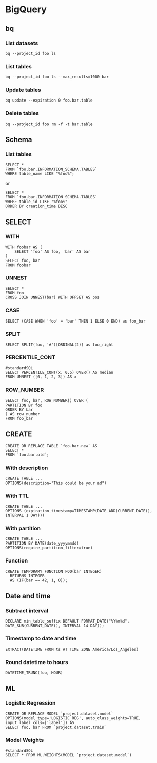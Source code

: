 # BigQuery

## bq

### List datasets

`bq --project_id foo ls`

### List tables

`bq --project_id foo ls --max_results=1000 bar`

### Update tables

`bq update --expiration 0 foo.bar.table`

### Delete tables

`bq --project_id foo rm -f -t bar.table`

## Schema

### List tables

```bigquery
SELECT *
FROM `foo.bar.INFORMATION_SCHEMA.TABLES`
WHERE table_name LIKE "%foo%";
```
or
```bigquery
SELECT *
FROM `foo.bar.INFORMATION_SCHEMA.TABLES`
WHERE table_id LIKE "%foo%"
ORDER BY creation_time DESC
```

## SELECT

### WITH

```bigquery
WITH foobar AS (
    SELECT 'foo' AS foo, 'bar' AS bar
)
SELECT foo, bar
FROM foobar
```

### UNNEST
```bigquery
SELECT *
FROM foo
CROSS JOIN UNNEST(bar) WITH OFFSET AS pos
```

### CASE

`SELECT (CASE WHEN 'foo' = 'bar' THEN 1 ELSE 0 END) as foo_bar`

### SPLIT

`SELECT SPLIT(foo, '#')[ORDINAL(2)] as foo_right`

### PERCENTILE_CONT

```bigquery
#standardSQL
SELECT PERCENTILE_CONT(x, 0.5) OVER() AS median
FROM UNNEST ([0, 1, 2, 3]) AS x
```

### ROW_NUMBER

```bigquery
SELECT foo, bar, ROW_NUMBER() OVER (
PARTITION BY foo
ORDER BY bar
) AS row_number
FROM foo_bar
```

## CREATE

```bigquery
CREATE OR REPLACE TABLE `foo.bar.new` AS
SELECT *
FROM `foo.bar.old`;
```

### With description

```bigquery
CREATE TABLE ...
OPTIONS(description="This could be your ad")
```

### With TTL

```bigquery
CREATE TABLE ...
OPTIONS (expiration_timestamp=TIMESTAMP(DATE_ADD(CURRENT_DATE(), INTERVAL 1 DAY)))
```

### With partition

```bigquery
CREATE TABLE ...
PARTITION BY DATE(date_yyyymmdd)
OPTIONS(require_partition_filter=true)
```

### Function

```bigquery
CREATE TEMPORARY FUNCTION FOO(bar INTEGER)
  RETURNS INTEGER
  AS (IF(bar == 42, 1, 0));
```

## Date and time

### Subtract interval

```bigquery
DECLARE min_table_suffix DEFAULT FORMAT_DATE("%Y%m%d", DATE_SUB(CURRENT_DATE(), INTERVAL 14 DAY));
```

### Timestamp to date and time

`EXTRACT(DATETIME FROM ts AT TIME ZONE America/Los_Angeles)`

### Round datetime to hours

`DATETIME_TRUNC(foo, HOUR)`

## ML

### Logistic Regression

```bigquery
CREATE OR REPLACE MODEL `project.dataset.model`
OPTIONS(model_type='LOGISTIC_REG', auto_class_weights=TRUE, input_label_cols=['label']) AS
SELECT foo, bar FROM `project.dataset.train`
```

### Model Weights

```bigquery
#standardSQL
SELECT * FROM ML.WEIGHTS(MODEL `project.dataset.model`)
```
